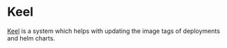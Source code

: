 # Keel

[Keel](https://keel.sh/) is a system which helps with updating the image tags of deployments and helm charts.